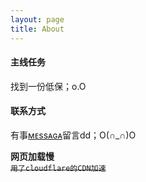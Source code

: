 ```yaml
---
layout: page
title: About
---
```

#### 主线任务
找到一份低保；o.O

#### 联系方式
有事[ᴍᴇssᴀɢᴀ](/message)留言dd；O(∩_∩)O

**网页加载慢**
<br><del>`用了cloudflare的CDN加速`</del><br>

